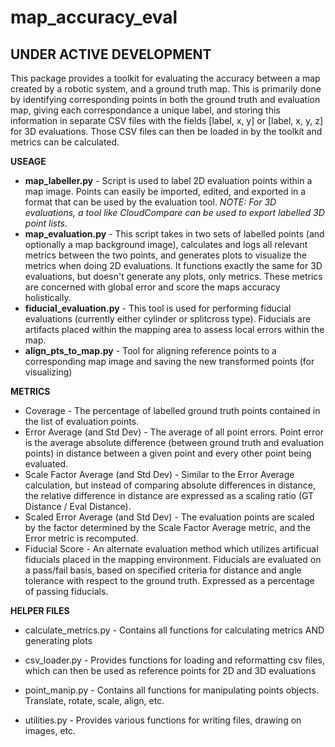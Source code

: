 # map_accuracy_eval   
## **UNDER ACTIVE DEVELOPMENT**  
This package provides a toolkit for evaluating the accuracy between a map created by a robotic system, and a ground truth map. This is primarily done by identifying corresponding points in both the ground truth and evaluation map, giving each correspondance a unique label, and storing this information in separate CSV files with the fields [label, x, y] or [label, x, y, z] for 3D evaluations. Those CSV files can then be loaded in by the toolkit and metrics can be calculated.    
  
**USEAGE**  
* **map_labeller.py** - Script is used to label 2D evaluation points within a map image. Points can easily be imported, edited, and exported in a format that can be used by the evaluation tool. *NOTE: For 3D evaluations, a tool like CloudCompare can be used to export labelled 3D point lists.*  
* **map_evaluation.py** -  This script takes in two sets of labelled points (and optionally a map background image), calculates and logs all relevant metrics between the two points, and generates plots to visualize the metrics when doing 2D evaluations. It functions exactly the same for 3D evaluations, but doesn't generate any plots, only metrics. These metrics are concerned with global error and score the maps accuracy holistically.  
* **fiducial_evaluation.py** - This tool is used for performing fiducial evaluations (currently either cylinder or splitcross type). Fiducials are artifacts placed within the mapping area to assess local errors within the map.    
* **align_pts_to_map.py** - Tool for aligning reference points to a corresponding map image and saving the new transformed points (for visualizing)  
  
**METRICS**  
* Coverage - The percentage of labelled ground truth points contained in the list of evaluation points.    
* Error Average (and Std Dev) - The average of all point errors. Point error is the average absolute difference (between ground truth and evaluation points) in distance between a given point and every other point being evaluated.    
* Scale Factor Average (and Std Dev) - Similar to the Error Average calculation, but instead of comparing absolute differences in distance, the relative difference in distance are expressed as a scaling ratio (GT Distance / Eval Distance).  
* Scaled Error Average (and Std Dev) - The evaluation points are scaled by the factor determined by the Scale Factor Average metric, and the Error metric is recomputed.  
* Fiducial Score - An alternate evaluation method which utilizes artificual fiducials placed in the mapping environment. Fiducials are evaluated on a pass/fail basis, based on specified criteria for distance and angle tolerance with respect to the ground truth. Expressed as a percentage of passing fiducials.  
     
**HELPER FILES**  
* calculate_metrics.py - Contains all functions for calculating metrics AND generating plots  
  
* csv_loader.py - Provides functions for loading and reformatting csv files, which can then be used as reference points for 2D and 3D evaluations    
  
* point_manip.py - Contains all functions for manipulating points objects. Translate, rotate, scale, align, etc.  
   
* utilities.py - Provides various functions for writing files, drawing on images, etc.  
  
